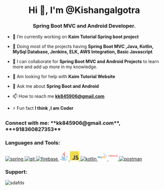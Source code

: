 
<h1 align="center">Hi 👋, I'm @Kishangalgotra</h1>
<h3 align="center">Spring Boot MVC and Android Developer.</h3>

- 🔭 I’m currently working on **Kaim Tutorial Spring boot project**

- 🌱 Doing most of the projects having **Spring Boot MVC ,Java, Kotlin, MySql Database, Jenkins, ELK, AWS Integration, Basic Javascript**

- 👯 I can collaborate for **Spring Boot MVC and Android Projects** to learn more and add up more in my knowledge.

- 🤝 Am looking for help with **Kaim Tutorial Website**

- 💬 Ask me about **Spring Boot and Android**

- 📫 How to reach me **kk845906@gmail.com**

- ⚡ Fun fact **I think ,I am Coder**

<h3 align="left">Connect with me: **kk845906@gmail.com**, **+918360827353**</h3>
<p align="left">
</p>

<h3 align="left">Languages and Tools:</h3>
<p align="left">
  <a href="https://spring.io/" target="_blank" rel="noreferrer"> <img src="https://www.vectorlogo.zone/logos/springio/springio-icon.svg" alt="spring" width="30" height="30"/> </a>  
 <a href="https://git-scm.com/" target="_blank" rel="noreferrer"> <img src="https://www.vectorlogo.zone/logos/git-scm/git-scm-icon.svg" alt="git" width="30" height="30"/> </a> 
  <a href="https://firebase.google.com/" target="_blank" rel="noreferrer"> <img src="https://www.vectorlogo.zone/logos/firebase/firebase-icon.svg" alt="firebase" width="30" height="30"/> </a> 
  <a href="https://www.java.com" target="_blank" rel="noreferrer"> <img src="https://raw.githubusercontent.com/devicons/devicon/master/icons/java/java-original.svg" alt="java" width="30" height="30"/> </a> 
  <a href="https://developer.mozilla.org/en-US/docs/Web/JavaScript" target="_blank" rel="noreferrer"> <img src="https://raw.githubusercontent.com/devicons/devicon/master/icons/javascript/javascript-original.svg" alt="javascript" width="30" height="30"/> </a> 
  <a href="https://kotlinlang.org" target="_blank" rel="noreferrer"> <img src="https://www.vectorlogo.zone/logos/kotlinlang/kotlinlang-icon.svg" alt="kotlin" width="30" height="30"/> </a> 
  <a href="https://www.mysql.com/" target="_blank" rel="noreferrer"> <img src="https://raw.githubusercontent.com/devicons/devicon/master/icons/mysql/mysql-original-wordmark.svg" alt="mysql" width="30" height="30"/> </a>
  <a href="https://www.oracle.com/" target="_blank" rel="noreferrer"> <img src="https://raw.githubusercontent.com/devicons/devicon/master/icons/oracle/oracle-original.svg" alt="oracle" width="30" height="30"/>
  </a> <a href="https://postman.com" target="_blank" rel="noreferrer"> <img src="https://www.vectorlogo.zone/logos/getpostman/getpostman-icon.svg" alt="postman" width="30" height="30"/> </a> 
  </p>

<h3 align="left">Support:</h3>
<p><a href="https://www.buymeacoffee.com/sdafds"> <img align="left" src="https://cdn.buymeacoffee.com/buttons/v2/default-yellow.png" height="30" width="150" alt="sdafds" /></a></p><br>

